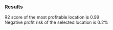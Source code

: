 ### Results
R2 score of the most profitable location is 0.99  
Negative profit risk of the selected location is 0.2%
